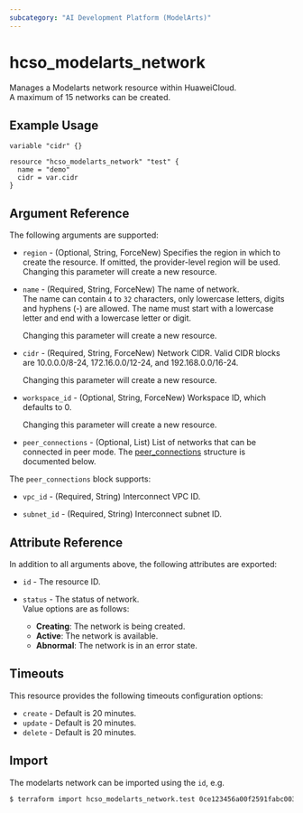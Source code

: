 ```yaml
---
subcategory: "AI Development Platform (ModelArts)"
---
```


# hcso_modelarts_network

Manages a Modelarts network resource within HuaweiCloud.  
A maximum of 15 networks can be created.

## Example Usage

```hcl
variable "cidr" {}

resource "hcso_modelarts_network" "test" {
  name = "demo"
  cidr = var.cidr
}
```

## Argument Reference

The following arguments are supported:

* `region` - (Optional, String, ForceNew) Specifies the region in which to create the resource.
  If omitted, the provider-level region will be used. Changing this parameter will create a new resource.

* `name` - (Required, String, ForceNew) The name of network.  
  The name can contain `4` to `32` characters, only lowercase letters, digits and hyphens (-) are allowed.
  The name must start with a lowercase letter and end with a lowercase letter or digit.

  Changing this parameter will create a new resource.

* `cidr` - (Required, String, ForceNew) Network CIDR.
  Valid CIDR blocks are 10.0.0.0/8-24, 172.16.0.0/12-24, and 192.168.0.0/16-24.  

  Changing this parameter will create a new resource.

* `workspace_id` - (Optional, String, ForceNew) Workspace ID, which defaults to 0.  

  Changing this parameter will create a new resource.

* `peer_connections` - (Optional, List) List of networks that can be connected in peer mode.
The [peer_connections](#ModelartsNetwork_PeerConnection) structure is documented below.

<a name="ModelartsNetwork_PeerConnection"></a>
The `peer_connections` block supports:

* `vpc_id` - (Required, String) Interconnect VPC ID.  

* `subnet_id` - (Required, String) Interconnect subnet ID.  

## Attribute Reference

In addition to all arguments above, the following attributes are exported:

* `id` - The resource ID.

* `status` - The status of network.  
  Value options are as follows:
    + **Creating**: The network is being created.
    + **Active**: The network is available.
    + **Abnormal**: The network is in an error state.

## Timeouts

This resource provides the following timeouts configuration options:

* `create` - Default is 20 minutes.
* `update` - Default is 20 minutes.
* `delete` - Default is 20 minutes.

## Import

The modelarts network can be imported using the `id`, e.g.

```bash
$ terraform import hcso_modelarts_network.test 0ce123456a00f2591fabc00385ff1234
```
